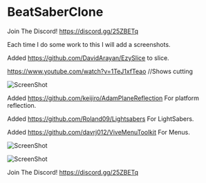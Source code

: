 # BeatSaberClone

Join The Discord!
https://discord.gg/25ZBETq

Each time I do some work to this I will add a screenshots.

Added https://github.com/DavidArayan/EzySlice to slice.

https://www.youtube.com/watch?v=1TeJ1xfTeao  //Shows cutting

![ScreenShot](https://raw.githubusercontent.com/caffeine239/BeatSaberClone/master/Screenshot.png)

Added https://github.com/keijiro/AdamPlaneReflection For platform reflection.

Added https://github.com/Roland09/Lightsabers For LightSabers.

Added https://github.com/davrj012/ViveMenuToolkit For Menus.

![ScreenShot](https://raw.githubusercontent.com/caffeine239/BeatSaberClone/master/Screenshot2.png)

![ScreenShot](https://raw.githubusercontent.com/caffeine239/BeatSaberClone/master/Screenshot3.png)


Join The Discord!
https://discord.gg/25ZBETq
